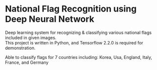 # National Flag Recognition using Deep Neural Network

Deep learning system for recognizing & classifying various national flags included in given images.  
This project is written in Python, and Tensorflow 2.2.0 is required for demonstration.

Able to classify flags for 7 countries including: Korea, Usa, England, Italy, France, and Germany
